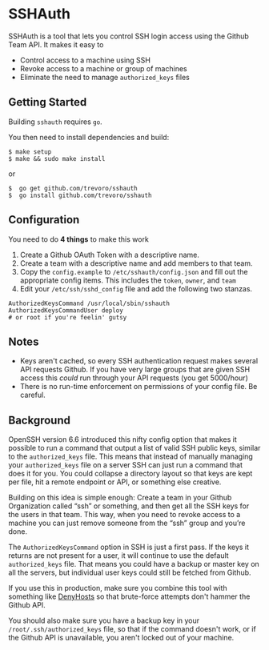 # SSHAuth

SSHAuth is a tool that lets you control SSH login access using the Github Team
API. It makes it easy to

* Control access to a machine using SSH
* Revoke access to a machine or group of machines
* Eliminate the need to manage `authorized_keys` files

## Getting Started

Building `sshauth` requires `go`.

You then need to install dependencies and build:

    $ make setup
    $ make && sudo make install
    
or

    $  go get github.com/trevoro/sshauth
    $  go install github.com/trevoro/sshauth


## Configuration 

You need to do **4 things** to make this work

1. Create a Github OAuth Token with a descriptive name.
2. Create a team with a descriptive name and add members to that team.
3. Copy the `config.example` to `/etc/sshauth/config.json` and fill out the
appropriate config items. This includes the `token`, `owner`, and `team`
4. Edit your `/etc/ssh/sshd_config` file and add the following two stanzas.

<!-- code block fix -->
    AuthorizedKeysCommand /usr/local/sbin/sshauth
    AuthorizedKeysCommandUser deploy
    # or root if you're feelin' gutsy

## Notes

- Keys aren't cached, so every SSH authentication request makes several API
  requests Github. If you have very large groups that are given SSH access this
  _could_ run through your API requests (you get 5000/hour)
- There is no run-time enforcement on permissions of your config file. Be
  careful.

## Background

OpenSSH version 6.6 introduced this nifty config option that makes it possible
to run a command that output a list of valid SSH public keys, similar to the
`authorized_keys` file. This means that instead of manually managing your
`authorized_keys` file on a server SSH can just run a command that does it for
you. You could collapse a directory layout so that keys are kept per file, hit a
remote endpoint or API, or something else creative.

Building on this idea is simple enough: Create a team in your Github
Organization called “ssh” or something, and then get all the SSH keys for the
users in that team.  This way, when you need to revoke access to a machine you
can just remove someone from the “ssh” group and you’re done.

The `AuthorizedKeysCommand` option in SSH is just a first pass. If the keys it
returns are not present for a user, it will continue to use the default
`authorized_keys` file. That means you could have a backup or master key on all
the servers, but individual user keys could still be fetched from Github.

If you use this in production, make sure you combine this tool with something
like [DenyHosts](http://denyhosts.sourceforge.net/ssh_config.html) so that
brute-force attempts don't hammer the Github API.

You should also make sure you have a backup key in your
`/root/.ssh/authorized_keys` file, so that if the command doesn't work, or if
the Github API is unavailable, you aren't locked out of your machine.
